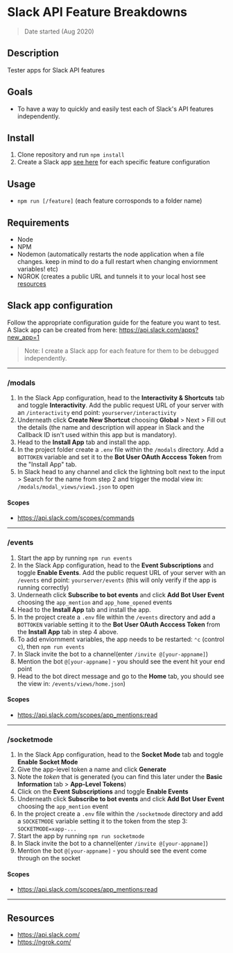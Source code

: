 # Slack API Feature Breakdowns

> Date started (Aug 2020)

## Description

Tester apps for Slack API features

## Goals

- To have a way to quickly and easily test each of Slack's API features independently.

## Install

1. Clone repository and run `npm install`
2. Create a Slack app [see here](#slack-app-configuration-instructions) for each specific feature configuration

## Usage

- `npm run [/feature]` (each feature corrosponds to a folder name)

## Requirements

- Node
- NPM
- Nodemon (automatically restarts the node application when a file changes. keep in mind to do a full restart when changing enviornment variables! etc)
- NGROK (creates a public URL and tunnels it to your local host see [resources](https://github.com/richardaspinall/slack-api-feature-breakdowns#resources)

## Slack app configuration

Follow the appropriate configuration guide for the feature you want to test. A Slack app can be created from here: https://api.slack.com/apps?new_app=1

> Note: I create a Slack app for each feature for them to be debugged independently.

---

### /modals

1. In the Slack App configuration, head to the **Interactivity & Shortcuts** tab and toggle **Interactivity**. Add the public request URL of your server with an `/interactivity` end point: `yourserver/interactivity`
2. Underneath click **Create New Shortcut** choosing **Global** > Next > Fill out the details (the name and description will appear in Slack and the Callback ID isn't used within this app but is mandatory).
3. Head to the **Install App** tab and install the app.
4. In the project folder create a `.env` file within the `/modals` directory. Add a `BOTTOKEN` variable and set it to the **Bot User OAuth Acccess Token** from the "Install App" tab.
5. In Slack head to any channel and click the lightning bolt next to the input > Search for the name from step 2 and trigger the modal view in: `/modals/modal_views/view1.json` to open

#### Scopes

- https://api.slack.com/scopes/commands

---

### /events

1. Start the app by running `npm run events`
2. In the Slack App configuration, head to the **Event Subscriptions** and toggle **Enable Events**. Add the public request URL of your server with an `/events` end point: `yourserver/events` (this will only verify if the app is running correctly)
3. Underneath click **Subscribe to bot events** and click **Add Bot User Event** choosing the `app_mention` and `app_home_opened` events
4. Head to the **Install App** tab and install the app.
5. In the project create a `.env` file within the `/events` directory and add a `BOTTOKEN` variable setting it to the **Bot User OAuth Acccess Token** from the **Install App** tab in step 4 above.
6. To add enviornment variables, the app needs to be restarted: `⌃c` (control c), then `npm run events`
7. In Slack invite the bot to a channel(enter `/invite @[your-appname]`)
8. Mention the bot `@[your-appname]` - you should see the event hit your end point
9. Head to the bot direct message and go to the **Home** tab, you should see the view in: `/events/views/home.json`)

#### Scopes

- https://api.slack.com/scopes/app_mentions:read

---

### /socketmode

1. In the Slack App configuration, head to the **Socket Mode** tab and toggle **Enable Socket Mode**
2. Give the app-level token a name and click **Generate**
3. Note the _token_ that is generated (you can find this later under the **Basic Information** tab > **App-Level Tokens**)
4. Click on the **Event Subscriptions** and toggle **Enable Events**
5. Underneath click **Subscribe to bot events** and click **Add Bot User Event** choosing the `app_mention` event
6. In the project create a `.env` file within the `/socketmode` directory and add a `SOCKETMODE` variable setting it to the token from the step 3: `SOCKETMODE=xapp-...`
7. Start the app by running `npm run socketmode`
8. In Slack invite the bot to a channel(enter `/invite @[your-appname]`)
9. Mention the bot `@[your-appname]` - you should see the event come through on the socket

#### Scopes

- https://api.slack.com/scopes/app_mentions:read

---

## Resources

- https://api.slack.com/
- https://ngrok.com/
